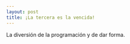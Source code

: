 ```yaml
---
layout: post
title: ¡La tercera es la vencida!
---
```


La diversión de la programación y de dar forma.
